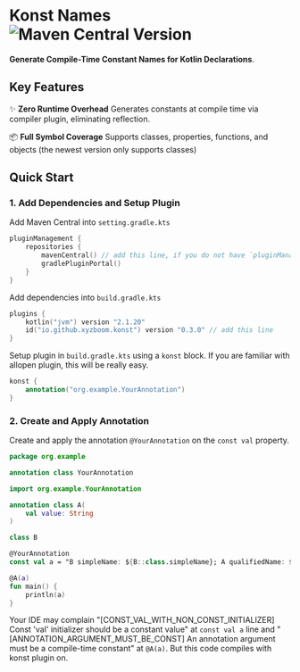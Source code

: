 # Konst Names ![Maven Central Version](https://img.shields.io/maven-central/v/io.github.xyzboom.konst/io.github.xyzboom.konst.gradle.plugin)

**Generate Compile-Time Constant Names for Kotlin Declarations**.

## Key Features

✨ **Zero Runtime Overhead** Generates constants at compile time via compiler plugin, eliminating reflection.

📦 **Full Symbol Coverage** Supports classes, properties, functions, and objects (the newest version only supports classes)

## Quick Start

### 1. Add Dependencies and Setup Plugin

Add Maven Central into `setting.gradle.kts`

```kotlin
pluginManagement {
    repositories {
        mavenCentral() // add this line, if you do not have `pluginManagement` block, add this whole block
        gradlePluginPortal()
    }
}
```

Add dependencies into `build.gradle.kts`

```kotlin
plugins {
    kotlin("jvm") version "2.1.20"
    id("io.github.xyzboom.konst") version "0.3.0" // add this line
}
```

Setup plugin in `build.gradle.kts` using a `konst` block. If you are familiar with allopen plugin, this will be really easy.

```kotlin
konst {
    annotation("org.example.YourAnnotation")
}
```

### 2. Create and Apply Annotation

Create and apply the annotation `@YourAnnotation` on the `const val` property.

```kotlin
package org.example

annotation class YourAnnotation
```
```kotlin
import org.example.YourAnnotation

annotation class A(
    val value: String
)

class B

@YourAnnotation
const val a = "B simpleName: ${B::class.simpleName}; A qualifiedName: ${A::class.qualifiedName}"

@A(a)
fun main() {
    println(a)
}
```

Your IDE may complain "[CONST_VAL_WITH_NON_CONST_INITIALIZER] Const 'val' initializer should be a constant value" at `const val a` line and "[ANNOTATION_ARGUMENT_MUST_BE_CONST] An annotation argument must be a compile-time constant" at `@A(a)`. But this code compiles with konst plugin on.
